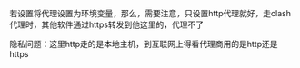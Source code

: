 若设置将代理设置为环境变量，那么，需要注意，只设置http代理就好，走clash代理时，其他软件通过https转发到他这里的，代理不了

隐私问题：这里http走的是本地主机，到互联网上得看代理商用的是http还是https